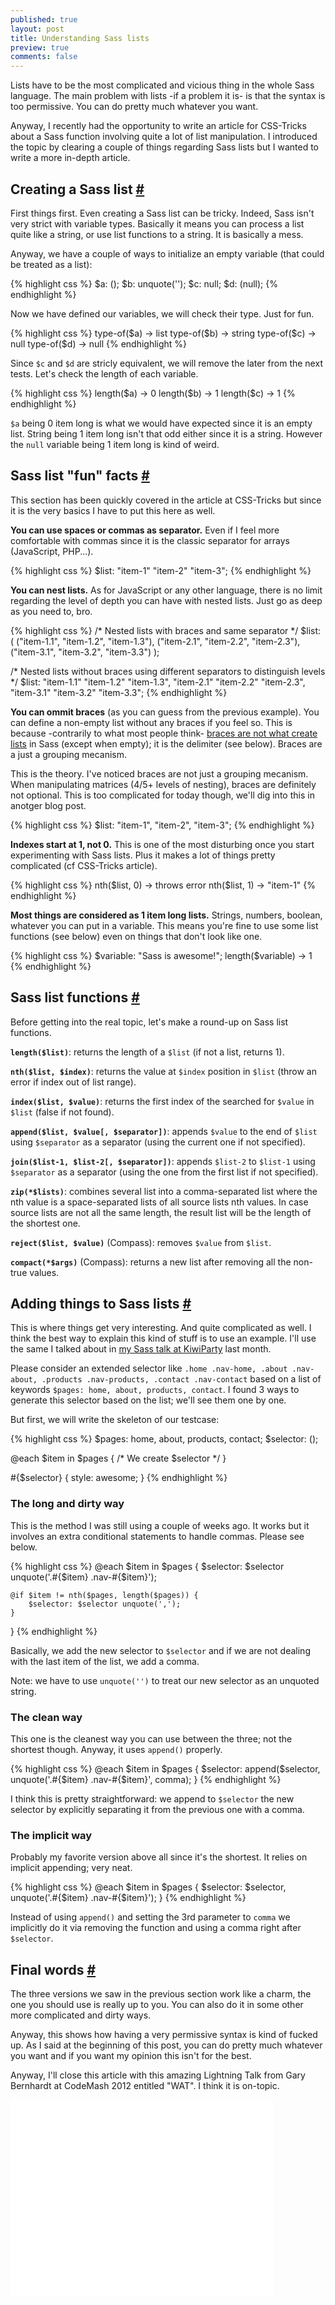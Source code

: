 ```yaml
---
published: true
layout: post
title: Understanding Sass lists
preview: true
comments: false
---
```


<section>
<p>Lists have to be the most complicated and vicious thing in the whole Sass language. The main problem with lists -if a problem it is- is that the syntax is too permissive. You can do pretty much whatever you want.</p>
<p>Anyway, I recently had the opportunity to write an article for CSS-Tricks about a Sass function involving quite a lot of list manipulation. I introduced the topic by clearing a couple of things regarding Sass lists but I wanted to write a more in-depth article.</p>
</section>
<section id="init">
<h2>Creating a Sass list <a href="#init">#</a></h2>
<p>First things first. Even creating a Sass list can be tricky. Indeed, Sass isn't very strict with variable types. Basically it means you can process a list quite like a string, or use list functions to a string. It is basically a mess.</p>
<p>Anyway, we have a couple of ways to initialize an empty variable (that could be treated as a list):</p>
{% highlight css %}
$a: ();
$b: unquote('');
$c: null;
$d: (null);
{% endhighlight %}
<p>Now we have defined our variables, we will check their type. Just for fun.</p>
{% highlight css %}
type-of($a) -> list
type-of($b) -> string
type-of($c) -> null
type-of($d) -> null
{% endhighlight %}
<p>Since <code>$c</code> and <code>$d</code> are stricly equivalent, we will remove the later from the next tests. Let's check the length of each variable.</p>
{% highlight css %}
length($a) -> 0
length($b) -> 1
length($c) -> 1
{% endhighlight %}
<p><code>$a</code> being 0 item long is what we would have expected since it is an empty list. String being 1 item long isn't that odd either since it is a string. However the <code>null</code> variable being 1 item long is kind of weird.</p>
</section>
<section id="facts">
<h2>Sass list "fun" facts <a href="#facts">#</a></h2>
<p>This section has been quickly covered in the article at CSS-Tricks but since it is the very basics I have to put this here as well.</p>
<p><strong>You can use spaces or commas as separator.</strong> Even if I feel more comfortable with commas since it is the classic separator for arrays (JavaScript, PHP...).</p>
{% highlight css %}
$list: "item-1" "item-2" "item-3";
{% endhighlight %}
<p><strong>You can nest lists.</strong> As for JavaScript or any other language, there is no limit regarding the level of depth you can have with nested lists. Just go as deep as you need to, bro. </p>
{% highlight css %}
/* Nested lists with braces and same separator */
$list: ( 
		("item-1.1", "item-1.2", "item-1.3"), 
        ("item-2.1", "item-2.2", "item-2.3"),
        ("item-3.1", "item-3.2", "item-3.3")
       );
       
/* Nested lists without braces using different separators to distinguish levels */
$list: "item-1.1" "item-1.2" "item-1.3", 
       "item-2.1" "item-2.2" "item-2.3",
       "item-3.1" "item-3.2" "item-3.3";
{% endhighlight %}
<p><strong>You can ommit braces</strong> (as you can guess from the previous example). You can define a non-empty list without any braces if you feel so. This is because -contrarily to what most people think- <a href="https://github.com/nex3/sass/issues/837#issuecomment-20429965">braces are not what create lists</a> in Sass (except when empty); it is the delimiter (see below). Braces are a just a grouping mecanism.</p>
<p class="note">This is the theory. I've noticed braces are not just a grouping mecanism. When manipulating matrices (4/5+ levels of nesting), braces are definitely not optional. This is too complicated for today though, we'll dig into this in anotger blog post.</p>
{% highlight css %}
$list: "item-1", "item-2", "item-3";
{% endhighlight %}
<p><strong>Indexes start at 1, not 0.</strong> This is one of the most disturbing once you start experimenting with Sass lists. Plus it makes a lot of things pretty complicated (cf CSS-Tricks article).</p>
{% highlight css %}
nth($list, 0) -> throws error
nth($list, 1) -> "item-1"
{% endhighlight %}
<p><strong>Most things are considered as 1 item long lists.</strong> Strings, numbers, boolean, whatever you can put in a variable. This means you're fine to use some list functions (see below) even on things that don't look like one.</p>
{% highlight css %}
$variable: "Sass is awesome!";
length($variable) -> 1
{% endhighlight %}
</section>
<section id="functions">
<h2>Sass list functions <a href="#functions">#</a></h2>
<p>Before getting into the real topic, let's make a round-up on Sass list functions.</p>
<p><strong><code>length($list)</code></strong>: returns the length of a <code>$list</code> (if not a list, returns 1).</p>
<p><strong><code>nth($list, $index)</code></strong>: returns the value at <code>$index</code> position in <code>$list</code> (throw an error if index out of list range).</p>
<p><strong><code>index($list, $value)</code></strong>: returns the first index of the searched for <code>$value</code> in <code>$list</code> (false if not found).</p>
<p><strong><code>append($list, $value[, $separator])</code></strong>: appends <code>$value</code> to the end of <code>$list</code> using <code>$separator</code> as a separator (using the current one if not specified).</p>
<p><strong><code>join($list-1, $list-2[, $separator])</code></strong>: appends <code>$list-2</code> to <code>$list-1</code> using <code>$separator</code> as a separator (using the one from the first list if not specified).</p> 
<p><strong><code>zip(*$lists)</code></strong>: combines several list into a comma-separated list where the nth value is a space-separated lists of all source lists nth values. In case source lists are not all the same length, the result list will be the length of the shortest one.</p>
<p><strong><code>reject($list, $value)</code></strong> (Compass): removes <code>$value</code> from <code>$list</code>.</p>
<p><strong><code>compact(*$args)</code></strong> (Compass): returns a new list after removing all the non-true values.</p>
<section id="experimenting">
<h2>Adding things to Sass lists <a href="#experimenting">#</a></h2>
<p>This is where things get very interesting. And quite complicated as well. I think the best way to explain this kind of stuff is to use an example. I'll use the same I talked about in <a href="http://hugogiraudel.com/2013/07/01/feedbacks-kiwiparty/">my Sass talk at KiwiParty</a> last month.</p>
<p>Please consider an extended selector like <code>.home .nav-home, .about .nav-about, .products .nav-products, .contact .nav-contact</code> based on a list of keywords <code>$pages: home, about, products, contact</code>. I found 3 ways to generate this selector based on the list; we'll see them one by one.</p>
<p>But first, we will write the skeleton of our testcase:</p>
{% highlight css %}
$pages: home, about, products, contact;
$selector: ();

@each $item in $pages {
	/* We create $selector */
}

#{$selector} {
	style: awesome;
}
{% endhighlight %}
<h3>The long and dirty way</h3>
<p>This is the method I was still using a couple of weeks ago. It works but it involves an extra conditional statements to handle commas. Please see below.</p>
{% highlight css %}
@each $item in $pages {
	$selector: $selector unquote('.#{$item} .nav-#{$item}');
    
    @if $item != nth($pages, length($pages)) {
    	$selector: $selector unquote(',');
    }
}
{% endhighlight %}
<p>Basically, we add the new selector to <code>$selector</code> and if we are not dealing with the last item of the list, we add a comma.</p>
<p class="note">Note: we have to use <code>unquote('')</code> to treat our new selector as an unquoted string.</p>
<h3>The clean way</h3>
<p>This one is the cleanest way you can use between the three; not the shortest though. Anyway, it uses <code>append()</code> properly.</p>
{% highlight css %}
@each $item in $pages {
	$selector: append($selector, unquote('.#{$item} .nav-#{$item}', comma);
}
{% endhighlight %}
<p>I think this is pretty straightforward: we append to <code>$selector</code> the new selector by explicitly separating it from the previous one with a comma.</p>
<h3>The implicit way</h3>
<p>Probably my favorite version above all since it's the shortest. It relies on implicit appending; very neat.</p>
{% highlight css %}
@each $item in $pages {
	$selector: $selector, unquote('.#{$item} .nav-#{$item}');
}
{% endhighlight %}
<p>Instead of using <code>append()</code> and setting the 3rd parameter to <code>comma</code> we implicitly do it via removing the function and using a comma right after <code>$selector</code>.</p>
</section>
<section id="final-words">
<h2>Final words <a href="#final-words">#</a></h2>
<p>The three versions we saw in the previous section work like a charm, the one you should use is really up to you. You can also do it in some other more complicated and dirty ways.</p>
<p>Anyway, this shows how having a very permissive syntax is kind of fucked up. As I said at the beginning of this post, you can do pretty much whatever you want and if you want my opinion this isn't for the best.</p>
<p>Anyway, I'll close this article with this amazing Lightning Talk from Gary Bernhardt at CodeMash 2012 entitled "WAT". I think it is on-topic.</p>
<iframe style="margin: 0 auto" width="420" height="315" src="//www.youtube.com/embed/lrBhwGUF6yU" frameborder="0" allowfullscreen></iframe>
</section>
